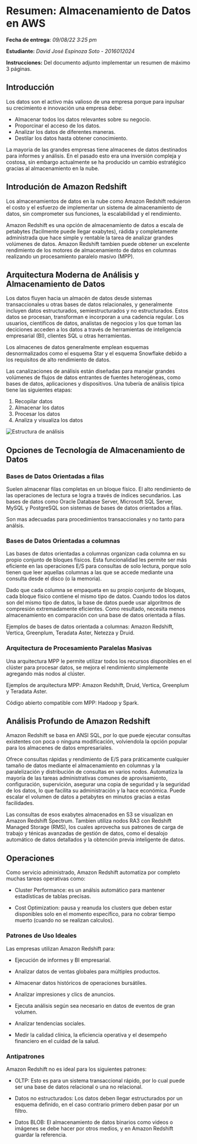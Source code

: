 # Resumen: Almacenamiento de Datos en AWS

**Fecha de entrega**: *09/08/22 3:25 pm*

**Estudiante:** *David José Espinoza Soto - 2016012024*

**Instrucciones:** Del documento adjunto implementar un resumen de máximo 3 páginas.

## Introducción

Los datos son el activo más valioso de una empresa porque para inpulsar su crecimiento e innovación una empresa debe:

- Almacenar todos los datos relevantes sobre su negocio.
- Proporcinar el acceso de los datos.
- Analizar los datos de diferentes maneras.
- Destilar los datos hasta obtener conocimiento.

La mayoria de las grandes empresas tiene almacenes de datos destinados para informes y análisis. En el pasado esto era una inversión compleja y costosa, sin embargo actualmente se ha producido un cambio estratégico gracias al almacenamiento en la nube.

## Introdución de Amazon Redshift

Los almacenamientos de datos en la nube como Amazon Redshift redujeron el costo y el esfuerzo de implementar un sistema de almacenamiento de datos, sin comprometer sus funciones, la escalabilidad y el rendimiento.

Amazon Redshift es una opción de almacenamiento de datos a escala de petabytes (facilmente puede llegar exabytes), rádida y completamente administrada que hace simple y rentable la tarea de analizar grandes volúmenes de datos. Amazon Redshift tambien puede obtener un excelente rendimiento de los motores de almacenamiento de datos en columnas realizando un procesamiento paralelo masivo (MPP).

## Arquitectura Moderna de Análisis y Almacenamiento de Datos

Los datos fluyen hacia un almacén de datos desde sistemas transaccionales u otras bases de datos relacionales, y generalmente incluyen datos estructurados, semiestructurados y no estructurados. Estos datos se procesan, transforman e incorporan a una cadencia regular. Los usuarios, científicos de datos, analistas de negocios y los que toman las deciciones acceden a los datos a través de herramientas de inteligencia empresarial (BI), clientes SQL u otras herramientas.

Los almacenes de datos generalmente emplean esquemas desnormalizados como el esquema Star y el esquema Snowflake debido a los requisitos de alto rendimiento de datos.

Las canalizaciones de análisis están diseñadas para manejar grandes volúmenes de flujos de datos entrantes de fuentes heterogéneas, como bases de datos, aplicaciones y dispositivos.
Una tubería de análisis típica tiene las siguientes etapas:

1. Recopilar datos
2. Almacenar los datos
3. Procesar los datos
4. Analiza y visualiza los datos

![Estructura de análisis](AWS-arquitectura.png)

## Opciones de Tecnología de Almacenamiento de Datos

### Bases de Datos Orientadas a filas

Suelen almacenar filas completas en un bloque físico. El alto rendimiento de las operaciones de lectura se logra a través de índices secundarios. Las bases de datos como Oracle Database Server, Microsoft SQL Server, MySQL y PostgreSQL son sistemas de bases de datos orientados a filas.

Son mas adecuadas para procedimientos transaccionales y no tanto para análsis.

### Bases de Datos Orientadas a columnas

Las bases de datos orientadas a columnas organizan cada columna en su propio conjunto de bloques físicos. Esta funcionalidad les permite ser más eficiente en las operaciones E/S para consultas de solo lectura, porque solo tienen que leer aquellas columnas a las que se accede mediante una consulta desde el disco (o la memoria).

Dado que cada columna se empaqueta en su propio conjunto de bloques, cada bloque físico contiene el mismo tipo de datos. Cuando todos los datos son del mismo tipo de datos, la base de datos puede usar algoritmos de compresión extremadamente eficientes. Como resultado, necesita menos almacenamiento en comparación con una base de datos orientada a filas.

Ejemplos de bases de datos orientada a columnas: Amazon Redshift, Vertica, Greenplum, Teradata Aster, Netezza y Druid.

### Arquitectura de Procesamiento Paralelas Masivas

Una arquitectura MPP le permite utilizar todos los recursos disponibles en el clúster para procesar datos, se mejora el rendimiento simplemente agregando más nodos al clúster.

Ejemplos de arquitectura MPP: Amazon Redshift, Druid, Vertica, Greenplum y Teradata Aster.

Código abierto compatible com MPP: Hadoop y Spark.

## Análisis Profundo de Amazon Redshift

Amazon Redshift se basa en ANSI SQL, por lo que puede ejecutar consultas existentes con poca o ninguna modificación, volviendola la opción popular para los almacenes de datos empresariales.

Ofrece consultas rápidas y rendimiento de E/S para práticamente cualquier tamaño de datos mediante el almacenamiento en columnas y la paralelización y distribución de consultas en varios nodos. Automatiza la mayoría de las tareas administrativas comunes de aprovisamiento, configuración, supervición, asegurar una copia de seguridad y la seguridad de los datos, lo que facilita su administración y la hace económica. Puede escalar el volumen de datos a petabytes en minutos gracias a estas facilidades.

Las consultas de esos exabytes almacenados en S3 se visualizan en Amazon Redshift Spectrum. Tambien utiliza nodos RA3 con Redshift Managed Storage (RMS), los cuales aprovecha sus patrones de carga de trabajo y ténicas avanzadas de gestión de datos, como el desalojo automático de datos detallados y la obtención previa inteligente de datos.

## Operaciones

Como servicio administrado, Amazon Redshift automatiza por completo muchas tareas operativas como:

- Cluster Performance: es un análsis automático para mantener estadísticas de tablas precisas.

- Cost Optimization: pausa y reanuda los clusters que deben estar disponibles solo en el momento específico, para no cobrar tiempo muerto (cuando no se realizan calculos).

### Patrones de Uso Ideales

Las empresas utilizan Amazon Redshift para:

- Ejecución de informes y BI empresarial.

- Analizar datos de ventas globales para múltiples productos.

- Almacenar datos históricos de operaciones bursátiles.

- Analizar impresiones y clics de anuncios.

- Ejecuta análisis según sea necesario en datos de eventos de gran volumen.

- Analizar tendencias sociales.

- Medir la calidad clínica, la eficiencia operativa y el desempeño financiero en el cuidad de la salud.

### Antipatrones

Amazon Redshift no es ideal para los siguientes patrones:

- OLTP: Esto es para un sistema transaccional rápido, por lo cual puede ser una base de datos relacional o una no relacional.

- Datos no estructurados: Los datos deben llegar estructurados por un esquema definido, en el caso contrario primero deben pasar por un filtro.

- Datos BLOB: El almacenamiento de datos binarios como videos o imágenes se debe hacer por otros medios, y en Amazon Redshift guardar la referencia.
